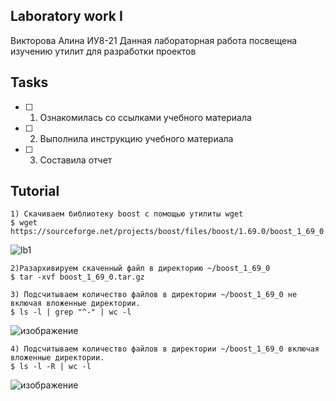 ## Laboratory work I
Викторова Алина ИУ8-21
Данная лабораторная работа посвещена изучению утилит для разработки проектов

## Tasks

- [ ] 1. Ознакомилась со ссылками учебного материала
- [ ] 2. Выполнила инструкцию учебного материала
- [ ] 3. Составила отчет 

## Tutorial
```
1) Скачиваем библиотеку boost с помощью утилиты wget
$ wget https://sourceforge.net/projects/boost/files/boost/1.69.0/boost_1_69_0.tar.gz
```
![lb1](https://user-images.githubusercontent.com/126507425/227588149-857f3aff-2c39-4c6c-87ac-a0c7e4fe2a3e.png)

```
2)Разархивируем скаченный файл в директорию ~/boost_1_69_0
$ tar -xvf boost_1_69_0.tar.gz
```
```
3) Подсчитываем количество файлов в директории ~/boost_1_69_0 не включая вложенные директории.
$ ls -l | grep "^-" | wc -l
```
![изображение](https://user-images.githubusercontent.com/126507425/227594388-f8aa2eb3-8a1f-4243-a85f-9fe45a032bcf.png)
```
4) Подсчитываем количество файлов в директории ~/boost_1_69_0 включая вложенные директории.
$ ls -l -R | wc -l
```
![изображение](https://user-images.githubusercontent.com/126507425/227595024-68cd165d-b1be-42b7-8581-c1683320e645.png)
